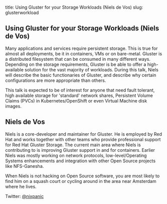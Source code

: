 title: Using Gluster for your Storage Workloads (Niels de Vos)
slug: glusterworkload

## Using Gluster for your Storage Workloads (Niels de Vos) ##

Many applications and services require persistent storage. This is true for
almost all deployments, be it in containers, VMs or on bare-metal. Gluster is a
distributed filesystem that can be consumed in many different ways. Depending
on the storage requirements, Gluster is be able to offer a high-available
solution for the vast majority of workloads. During this talk, Niels will
describe the basic functionaries of Gluster, and describe why certain
configurations are more appropriate than others.

This talk is expected to be of interest for anyone that need fault tolerant,
high available storage for 'standard' network shares, Persistent Volume Claims
(PVCs) in Kubernetes/OpenShift or even Virtual Machine disk images.

## Niels de Vos ##

Niels is a core-developer and maintainer for Gluster. He is employed by Red Hat
and works together with other teams who provide professional support for Red
Hat Gluster Storage. The current main area where Niels is contributing to is 
improving Gluster support in and for containers. Earlier Niels was mostly
working on network protocols, low-level/Operating Systems enhancements and
integration with other Open Source projects like NFS-Ganesha.

When Niels is not hacking on Open Source software, you are most likely to find
him on a squash court or cycling around in the area near Amsterdam where he 
lives.

Twitter: [@nixpanic](http://twitter.com/nixpanic)

